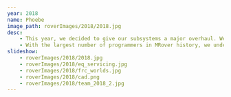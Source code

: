 ```yaml
---
year: 2018
name: Phoebe
image_path: roverImages/2018/2018.jpg
desc:   
    - This year, we decided to give our subsystems a major overhaul. We abandoned the six-wheeled "rocker-bogie" suspension system in favor of a system that would allow us to travel faster - four independent shock absorbers and a differential bar. To give us more room for subsystems, we substantially increased the size of the chassis. Additionally, we designed our soil acquisition drill and robotic arm from the ground up, applying lessons learned in past years to produce brand new designs.
    - With the largest number of programmers in MRover history, we undertook the task of rewriting the entire codebase to create a maintainable codebase to use for years to come. This time, instead of using the Robot Operating System, we developed simpler software more focused on our needs. This included developing our own simulators to rapidly test code. We also implemented an "edge computing" approach, dividing up computing between many small computers and microcontrollers on the rover.
slideshow: 
    - roverImages/2018/2018.jpg
    - roverImages/2018/eq_servicing.jpg
    - roverImages/2018/frc_worlds.jpg
    - roverImages/2018/cad.png
    - roverImages/2018/team_2018_2.jpg
---
```


<!-- could also mention the split electronics boxes, or new mast design, or many other things -->
<!-- consider abandoning the detail about the ROS -->
